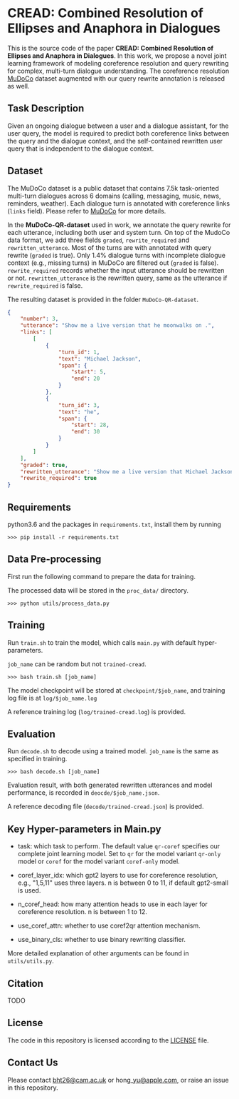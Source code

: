 # CREAD: Combined Resolution of Ellipses and Anaphora in Dialogues 
This is the source code of the paper **CREAD: Combined Resolution of Ellipses and Anaphora in Dialogues**.
In this work, we propose a novel joint learning framework of modeling coreference resolution and query rewriting for complex, multi-turn dialogue understanding.
The coreference resolution [MuDoCo](https://github.com/facebookresearch/mudoco) dataset augmented with our query rewrite annotation is released as well.

## Task Description
Given an ongoing dialogue between a user and a dialogue assistant, for the user query, the model is required to predict both coreference links between the query and the dialogue context, and the self\-contained rewritten user query that is independent to the dialogue context.

## Dataset
The MuDoCo dataset is a public dataset that contains 7.5k task\-oriented multi\-turn dialogues across 6 domains (calling, messaging, music, news, reminders, weather). Each dialogue turn is annotated with coreference links (`links` field). Please refer to [MuDoCo](https://github.com/facebookresearch/mudoco) for more details.

In the **MuDoCo\-QR\-dataset** used in work, we annotate the query rewrite for each utterance, including both user and system turn. On top of the MudoCo data format, we add three fields `graded`, `rewrite_required` and `rewritten_utterance`. Most of the turns are with annotated with query rewrite (`graded` is true). Only 1.4% dialogue turns with incomplete dialogue context (e.g., missing turns) in MuDoCo are filtered out (`graded` is false). `rewrite_required` records whether the input utterance should be rewritten or not. `rewritten_utterance` is the rewritten query, same as the utterance if `rewrite_required` is false.

The resulting dataset is provided in the folder `MuDoCo-QR-dataset`.

```json
{
    "number": 3,
    "utterance": "Show me a live version that he moonwalks on .",
    "links": [
        [
            {
                "turn_id": 1,
                "text": "Michael Jackson",
                "span": {
                    "start": 5,
                    "end": 20
                }
            },
            {
                "turn_id": 3,
                "text": "he",
                "span": {
                    "start": 28,
                    "end": 30
                }
            }
        ]
    ],
    "graded": true,
    "rewritten_utterance": "Show me a live version that Michael Jackson moonwalks on",
    "rewrite_required": true
}
```

## Requirements
python3.6 and the packages in `requirements.txt`, install them by running
```console
>>> pip install -r requirements.txt
```

## Data Pre-processing
First run the following command to prepare the data for training.

The processed data will be stored in the `proc_data/` directory.

```console
>>> python utils/process_data.py
```


## Training
Run `train.sh` to train the model, which calls `main.py` with default hyper-parameters.

`job_name` can be random but not `trained-cread`.

```console
>>> bash train.sh [job_name]
```

The model checkpoint will be stored at `checkpoint/$job_name`, and training log file is at `log/$job_name.log`

A reference training log (`log/trained-cread.log`) is provided.


## Evaluation
Run `decode.sh` to decode using a trained model. `job_name` is the same as specified in training.

```console
>>> bash decode.sh [job_name]
```

Evaluation result, with both generated rewritten utterances and model performance, is recorded in `deocde/$job_name.json`.

A reference decoding file (`decode/trained-cread.json`) is provided.



## Key Hyper-parameters in Main.py
- task: which task to perform. The default value `qr-coref` specifies our complete joint learning model. Set to `qr` for the model variant `qr-only` model or `coref` for the model variant `coref-only` model.

- coref\_layer\_idx: which gpt2 layers to use for coreference resolution, e.g., "1,5,11" uses three layers. n is between 0 to 11, if default gpt2\-small is used.
- n\_coref\_head: how many attention heads to use in each layer for coreference resolution. n is between 1 to 12.
- use_coref\_attn: whether to use coref2qr attention mechanism.
- use\_binary\_cls: whether to use binary rewriting classifier.

More detailed explanation of other arguments can be found in `utils/utils.py`.

## Citation
TODO

## License
The code in this repository is licensed according to the [LICENSE](LICENSE) file.

## Contact Us
Please contact bht26@cam.ac.uk or hong\_yu@apple.com, or raise an issue in this repository.
